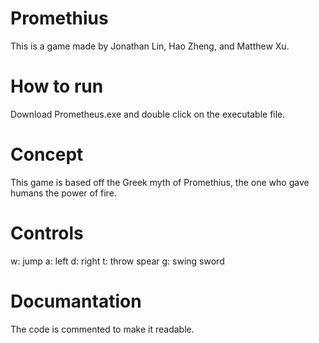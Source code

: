 # Promethius
This is a game made by Jonathan Lin, Hao Zheng, and Matthew Xu.

# How to run
Download Prometheus.exe and double click on the executable file.

# Concept
This game is based off the Greek myth of Promethius, the one who gave humans the power of fire.

# Controls
w: jump
a: left
d: right
t: throw spear
g: swing sword

# Documantation
The code is commented to make it readable.
